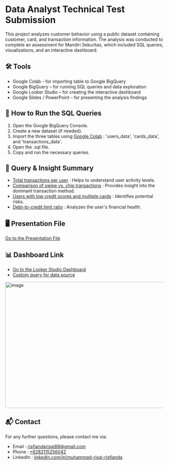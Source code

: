# Data Analyst Technical Test Submission
This project analyzes customer behavior using a public dataset containing customer, card, and transaction information. The analysis was conducted to complete an assessment for Mandiri Sekuritas, which included SQL queries, visualizations, and an interactive dashboard.

## 🛠️ Tools
- Google Colab - for importing table to Google BigQuery
- Google BigQuery – for running SQL queries and data exploration
- Google Looker Studio – for creating the interactive dashboard
- Google Slides / PowerPoint – for presenting the analysis findings

## 🚀 How to Run the SQL Queries
1. Open the Google BigQuery Console.
2. Create a new dataset (if needed).
3. Import the three tables using [Google Colab](https://github.com/RisqiRisfianda/Mandiri-Sekuritas---Data-Analyst-Technical-Test-Submission/blob/main/Import_Big_CSV_to_BigQuery.ipynb) : 'users_data', 'cards_data', and 'transactions_data'.
4. Open the .sql file.
5. Copy and run the necessary queries.

## 🎯 Query & Insight Summary
- [Total transactions per user](https://github.com/RisqiRisfianda/Mandiri-Sekuritas---Data-Analyst-Technical-Test-Submission/blob/main/sql/total_transactions_per_user.sql) : Helps to understand user activity levels.
- [Comparison of swipe vs. chip transactions](https://github.com/RisqiRisfianda/Mandiri-Sekuritas---Data-Analyst-Technical-Test-Submission/blob/main/sql/swipe_vs_chip_transactions.sql) : Provides insight into the dominant transaction method.
- [Users with low credit scores and multiple cards](https://github.com/RisqiRisfianda/Mandiri-Sekuritas---Data-Analyst-Technical-Test-Submission/blob/main/sql/low_credit_scores_and_multiple_cards.sql) : Identifies potential risks.
- [Debt-to-credit limit ratio](https://github.com/RisqiRisfianda/Mandiri-Sekuritas---Data-Analyst-Technical-Test-Submission/blob/main/sql/debt_and_credit_limit_ratio) : Analyzes the user's financial health.

## 🖥️ Presentation File
[Go to the Presentation File](https://lookerstudio.google.com/xyz)

## 📊 Dashboard Link
- [Go to the Looker Studio Dashboard](https://lookerstudio.google.com/reporting/361c826d-fc1a-46bb-903b-c0db6373bc30/page/DBnTF)
- [Custom query for data source](https://github.com/RisqiRisfianda/Mandiri-Sekuritas---Data-Analyst-Technical-Test-Submission/blob/main/sql/dashboard_data_source.sql) 

<img width="600" height="400" alt="image" src="https://github.com/user-attachments/assets/33dcfa0a-a987-4e67-a278-35a396b7b176" />





## 📬 Contact
For any further questions, please contact me via:
- Email : risfiandarisqi88@gmail.com
- Phone : [+6282115256042](https://wa.me/6282115256042) 
- LinkedIn : [linkedin.com/in/muhammad-risqi-risfianda](https://linkedin.com/in/muhammad-risqi-risfianda)
